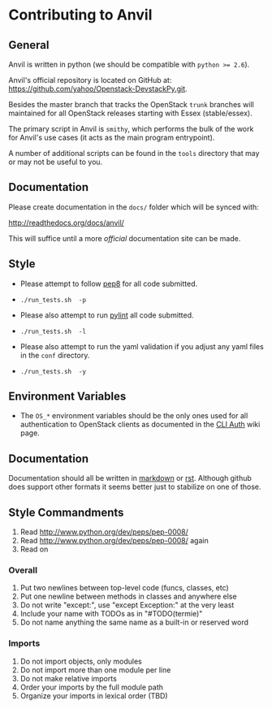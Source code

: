 # Contributing to Anvil

## General

Anvil is written in python (we should be compatible with ``python >= 2.6``).

Anvil's official repository is located on GitHub at: https://github.com/yahoo/Openstack-DevstackPy.git. 

Besides the master branch that tracks the OpenStack ``trunk`` branches will maintained for all OpenStack releases starting with Essex (stable/essex).

The primary script in Anvil is ``smithy``, which performs the bulk of the work for Anvil's use cases (it acts as the main program entrypoint).  

A number of additional scripts can be found in the ``tools`` directory that may or may not be useful to you.

## Documentation

Please create documentation in the ``docs/`` folder which will be synced with:

http://readthedocs.org/docs/anvil/

This will suffice until a more *official* documentation site can be made.

## Style

* Please attempt to follow [pep8] for all code submitted.
 * ``./run_tests.sh  -p``

* Please also attempt to run [pylint] all code submitted.
 * ``./run_tests.sh  -l``

* Please also attempt to run the yaml validation if you adjust any yaml files in the `conf` directory.
 * ``./run_tests.sh  -y``

## Environment Variables

* The ``OS_*`` environment variables should be the only ones used for all
  authentication to OpenStack clients as documented in the [CLI Auth] wiki page.
  
## Documentation

Documentation should all be written in [markdown] or [rst]. Although github does support other formats it seems better just to stabilize on one of those.

## Style Commandments

1. Read http://www.python.org/dev/peps/pep-0008/
1. Read http://www.python.org/dev/peps/pep-0008/ again
1. Read on

### Overall

1. Put two newlines between top-level code (funcs, classes, etc)
1. Put one newline between methods in classes and anywhere else
1. Do not write "except:", use "except Exception:" at the very least
1. Include your name with TODOs as in "#TODO(termie)"
1. Do not name anything the same name as a built-in or reserved word

### Imports

1. Do not import objects, only modules
1. Do not import more than one module per line
1. Do not make relative imports
1. Order your imports by the full module path
1. Organize your imports in lexical order (TBD)



[CLI Auth]: http://wiki.openstack.org/CLIAuth
[pep8]: http://www.python.org/dev/peps/pep-0008/
[pylint]: http://pypi.python.org/pypi/pylint
[markdown]: http://daringfireball.net/projects/markdown/
[rst]: http://docutils.sourceforge.net/docs/user/rst/quickstart.html


